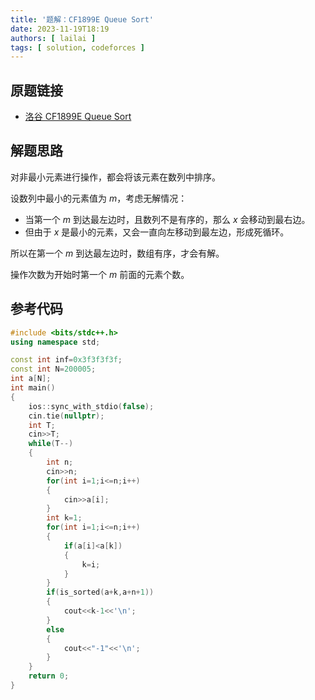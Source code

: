 ```yaml
---
title: '题解：CF1899E Queue Sort'
date: 2023-11-19T18:19
authors: [ lailai ]
tags: [ solution, codeforces ]
---
```


## 原题链接

- [洛谷 CF1899E Queue Sort](https://www.luogu.com.cn/problem/CF1899E)

<!-- truncate -->

## 解题思路

对非最小元素进行操作，都会将该元素在数列中排序。

设数列中最小的元素值为 $m$，考虑无解情况：

- 当第一个 $m$ 到达最左边时，且数列不是有序的，那么 $x$ 会移动到最右边。
- 但由于 $x$ 是最小的元素，又会一直向左移动到最左边，形成死循环。

所以在第一个 $m$ 到达最左边时，数组有序，才会有解。

操作次数为开始时第一个 $m$ 前面的元素个数。

## 参考代码

```cpp
#include <bits/stdc++.h>
using namespace std;

const int inf=0x3f3f3f3f;
const int N=200005;
int a[N];
int main()
{
	ios::sync_with_stdio(false);
	cin.tie(nullptr);
	int T;
	cin>>T;
	while(T--)
	{
		int n;
		cin>>n;
		for(int i=1;i<=n;i++)
		{
			cin>>a[i];
		}
		int k=1;
		for(int i=1;i<=n;i++)
		{
			if(a[i]<a[k])
			{
				k=i;
			}
		}
		if(is_sorted(a+k,a+n+1))
		{
			cout<<k-1<<'\n';
		}
		else
		{
			cout<<"-1"<<'\n';
		}
	}
	return 0;
}
```
